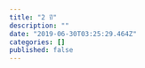 ```yaml
---
title: "2 ปี"
description: ""
date: "2019-06-30T03:25:29.464Z"
categories: []
published: false
---
```



